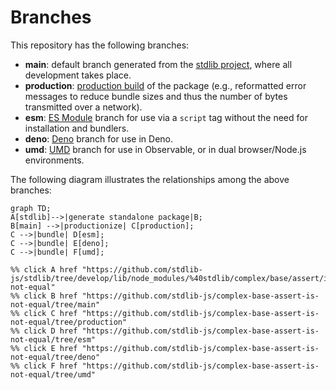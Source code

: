 <!--

@license Apache-2.0

Copyright (c) 2022 The Stdlib Authors.

Licensed under the Apache License, Version 2.0 (the "License");
you may not use this file except in compliance with the License.
You may obtain a copy of the License at

    http://www.apache.org/licenses/LICENSE-2.0

Unless required by applicable law or agreed to in writing, software
distributed under the License is distributed on an "AS IS" BASIS,
WITHOUT WARRANTIES OR CONDITIONS OF ANY KIND, either express or implied.
See the License for the specific language governing permissions and
limitations under the License.

-->

# Branches

This repository has the following branches:

-   **main**: default branch generated from the [stdlib project][stdlib-url], where all development takes place.
-   **production**: [production build][production-url] of the package (e.g., reformatted error messages to reduce bundle sizes and thus the number of bytes transmitted over a network).
-   **esm**: [ES Module][esm-url] branch for use via a `script` tag without the need for installation and bundlers.
-   **deno**: [Deno][deno-url] branch for use in Deno.
-   **umd**: [UMD][umd-url] branch for use in Observable, or in dual browser/Node.js environments.

The following diagram illustrates the relationships among the above branches:

```mermaid
graph TD;
A[stdlib]-->|generate standalone package|B;
B[main] -->|productionize| C[production];
C -->|bundle| D[esm];
C -->|bundle| E[deno];
C -->|bundle| F[umd];

%% click A href "https://github.com/stdlib-js/stdlib/tree/develop/lib/node_modules/%40stdlib/complex/base/assert/is-not-equal"
%% click B href "https://github.com/stdlib-js/complex-base-assert-is-not-equal/tree/main"
%% click C href "https://github.com/stdlib-js/complex-base-assert-is-not-equal/tree/production"
%% click D href "https://github.com/stdlib-js/complex-base-assert-is-not-equal/tree/esm"
%% click E href "https://github.com/stdlib-js/complex-base-assert-is-not-equal/tree/deno"
%% click F href "https://github.com/stdlib-js/complex-base-assert-is-not-equal/tree/umd"
```

[stdlib-url]: https://github.com/stdlib-js/stdlib/tree/develop/lib/node_modules/%40stdlib/complex/base/assert/is-not-equal
[production-url]: https://github.com/stdlib-js/complex-base-assert-is-not-equal/tree/production
[deno-url]: https://github.com/stdlib-js/complex-base-assert-is-not-equal/tree/deno
[umd-url]: https://github.com/stdlib-js/complex-base-assert-is-not-equal/tree/umd
[esm-url]: https://github.com/stdlib-js/complex-base-assert-is-not-equal/tree/esm